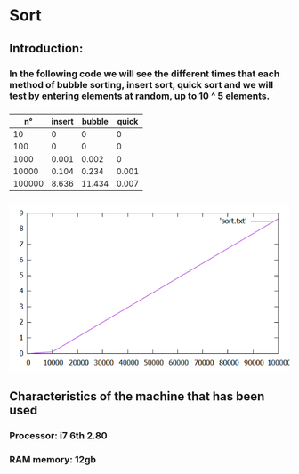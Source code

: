 # Sort
## Introduction:
### In the following code we will see the different times that each method of bubble sorting, insert sort, quick sort and we will test by entering elements at random, up to 10 ^ 5 elements.
###
|n°|insert|bubble|quick|
|---|---|---|------|
|10|0|0|0|
|100|0|0|0|
|1000|0.001|0.002|0|
|10000|0.104|0.234|0.001|
|100000|8.636|11.434|0.007|
###
![](https://github.com/kenny181920/sort/blob/master/sort.png)
## Characteristics of the machine that has been used
### Processor: i7 6th 2.80
### RAM memory: 12gb

